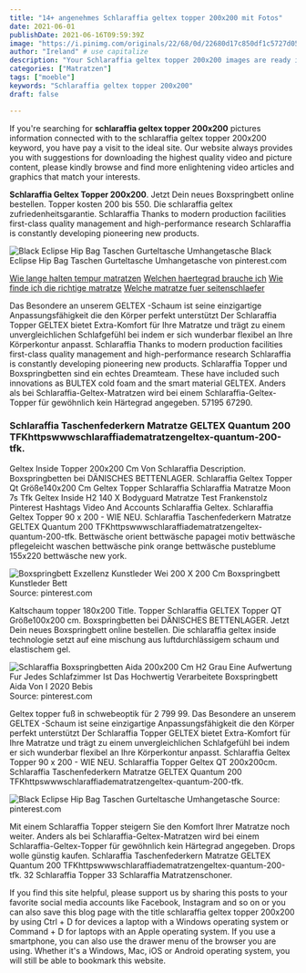```yaml
---
title: "14+ angenehmes Schlaraffia geltex topper 200x200 mit Fotos"
date: 2021-06-01
publishDate: 2021-06-16T09:59:39Z
image: "https://i.pinimg.com/originals/22/68/0d/22680d17c850df1c5727d05370caff3c.png"
author: "Ireland" # use capitalize
description: "Your Schlaraffia geltex topper 200x200 images are ready in this website. Schlaraffia geltex topper 200x200 are a topic that is being searched for and liked by netizens today. You can Get the Schlaraffia geltex topper 200x200 files here. Find and Download all royalty-free photos."
categories: ["Matratzen"]
tags: ["moeble"]
keywords: "Schlaraffia geltex topper 200x200"
draft: false

---
```


If you're searching for **schlaraffia geltex topper 200x200** pictures information connected with to the schlaraffia geltex topper 200x200 keyword, you have pay a visit to the ideal  site. Our website always  provides you with  suggestions  for downloading  the highest  quality video and picture  content, please kindly browse and find more enlightening video articles and graphics that match your interests.

**Schlaraffia Geltex Topper 200x200**. Jetzt Dein neues Boxspringbett online bestellen. Topper kosten 200 bis 550. Die schlaraffia geltex zufriedenheitsgarantie. Schlaraffia Thanks to modern production facilities first-class quality management and high-performance research Schlaraffia is constantly developing pioneering new products.

![Black Eclipse Hip Bag Taschen Gurteltasche Umhangetasche](https://i.pinimg.com/originals/22/68/0d/22680d17c850df1c5727d05370caff3c.png "Black Eclipse Hip Bag Taschen Gurteltasche Umhangetasche")
Black Eclipse Hip Bag Taschen Gurteltasche Umhangetasche von pinterest.com

[Wie lange halten tempur matratzen](/wie-lange-halten-tempur-matratzen/)
[Welchen haertegrad brauche ich](/welchen-haertegrad-brauche-ich/)
[Wie finde ich die richtige matratze](/wie-finde-ich-die-richtige-matratze/)
[Welche matratze fuer seitenschlaefer](/welche-matratze-fuer-seitenschlaefer/)

Das Besondere an unserem GELTEX -Schaum ist seine einzigartige Anpassungsfähigkeit die den Körper perfekt unterstützt Der Schlaraffia Topper GELTEX bietet Extra-Komfort für Ihre Matratze und trägt zu einem unvergleichlichen Schlafgefühl bei indem er sich wunderbar flexibel an Ihre Körperkontur anpasst. Schlaraffia Thanks to modern production facilities first-class quality management and high-performance research Schlaraffia is constantly developing pioneering new products. Schlaraffia Topper und Boxspringbetten sind ein echtes Dreamteam. These have included such innovations as BULTEX cold foam and the smart material GELTEX. Anders als bei Schlaraffia-Geltex-Matratzen wird bei einem Schlaraffia-Geltex-Topper für gewöhnlich kein Härtegrad angegeben. 57195 67290.

### Schlaraffia Taschenfederkern Matratze GELTEX Quantum 200 TFKhttpswwwschlaraffiadematratzengeltex-quantum-200-tfk.

Geltex Inside Topper 200x200 Cm Von Schlaraffia Description. Boxspringbetten bei DÄNISCHES BETTENLAGER. Schlaraffia Geltex Topper Qt Größe140x200 Cm Geltex Topper Schlaraffia Schlaraffia Matratze Moon 7s Tfk Geltex Inside H2 140 X Bodyguard Matratze Test Frankenstolz Pinterest Hashtags Video And Accounts Schlaraffia Geltex. Schlaraffia Geltex Topper 90 x 200 - WIE NEU. Schlaraffia Taschenfederkern Matratze GELTEX Quantum 200 TFKhttpswwwschlaraffiadematratzengeltex-quantum-200-tfk. Bettwäsche orient bettwäsche papagei motiv bettwäsche pflegeleicht waschen bettwäsche pink orange bettwäsche pusteblume 155x220 bettwäsche new york.


![Boxspringbett Exzellenz Kunstleder Wei 200 X 200 Cm Boxspringbett Kunstleder Bett](https://i.pinimg.com/474x/cd/75/7c/cd757c2d35d6c5a0e32cc3a91bd62d42.jpg "Boxspringbett Exzellenz Kunstleder Wei 200 X 200 Cm Boxspringbett Kunstleder Bett")
Source: pinterest.com

Kaltschaum topper 180x200 Title. Topper Schlaraffia GELTEX Topper QT Größe100x200 cm. Boxspringbetten bei DÄNISCHES BETTENLAGER. Jetzt Dein neues Boxspringbett online bestellen. Die schlaraffia geltex inside technologie setzt auf eine mischung aus luftdurchlässigem schaum und elastischem gel.

![Schlaraffia Boxspringbetten Aida 200x200 Cm H2 Grau Eine Aufwertung Fur Jedes Schlafzimmer Ist Das Hochwertig Verarbeitete Boxspringbett Aida Von I 2020 Bebis](https://i.pinimg.com/originals/86/6e/54/866e54bbfec2a4efde591983f06d3796.jpg "Schlaraffia Boxspringbetten Aida 200x200 Cm H2 Grau Eine Aufwertung Fur Jedes Schlafzimmer Ist Das Hochwertig Verarbeitete Boxspringbett Aida Von I 2020 Bebis")
Source: pinterest.com

Geltex topper fuß in schwebeoptik für 2 799 99. Das Besondere an unserem GELTEX -Schaum ist seine einzigartige Anpassungsfähigkeit die den Körper perfekt unterstützt Der Schlaraffia Topper GELTEX bietet Extra-Komfort für Ihre Matratze und trägt zu einem unvergleichlichen Schlafgefühl bei indem er sich wunderbar flexibel an Ihre Körperkontur anpasst. Schlaraffia Geltex Topper 90 x 200 - WIE NEU. Schlaraffia Topper Geltex QT 200x200cm. Schlaraffia Taschenfederkern Matratze GELTEX Quantum 200 TFKhttpswwwschlaraffiadematratzengeltex-quantum-200-tfk.

![Black Eclipse Hip Bag Taschen Gurteltasche Umhangetasche](https://i.pinimg.com/originals/22/68/0d/22680d17c850df1c5727d05370caff3c.png "Black Eclipse Hip Bag Taschen Gurteltasche Umhangetasche")
Source: pinterest.com

Mit einem Schlaraffia Topper steigern Sie den Komfort Ihrer Matratze noch weiter. Anders als bei Schlaraffia-Geltex-Matratzen wird bei einem Schlaraffia-Geltex-Topper für gewöhnlich kein Härtegrad angegeben. Drops wolle günstig kaufen. Schlaraffia Taschenfederkern Matratze GELTEX Quantum 200 TFKhttpswwwschlaraffiadematratzengeltex-quantum-200-tfk. 32 Schlaraffia Topper 33 Schlaraffia Matratzenschoner.

If you find this site helpful, please support us by sharing this posts to your favorite social media accounts like Facebook, Instagram and so on or you can also save this blog page with the title schlaraffia geltex topper 200x200 by using Ctrl + D for devices a laptop with a Windows operating system or Command + D for laptops with an Apple operating system. If you use a smartphone, you can also use the drawer menu of the browser you are using. Whether it's a Windows, Mac, iOS or Android operating system, you will still be able to bookmark this website.
